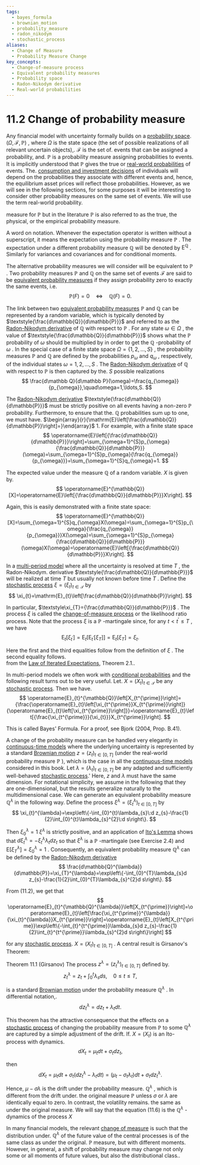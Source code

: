 ```yaml
---
tags:
  - bayes_formula
  - brownian_motion
  - probability_measure
  - radon_nikodym
  - stochastic_process
aliases:
  - Change of Measure
  - Probability Measure Change
key_concepts:
  - Change-of-measure process
  - Equivalent probability measures
  - Probability space
  - Radon-Nikodym derivative
  - Real-world probabilities
---
```


# 11.2 Change of probability measure  

Any financial model with uncertainty formally builds on a [probability space](../Chapter%202%20-%20Uncertainty,%20Information,%20and%20Stochastic%20Processes/Uncertainty%20Information%20and%20Stochastic%20Processes.md). $\left(\Omega,\mathcal{F},\mathbb{P}\right)$ , where $\Omega$ is the state space (the set of possible realizations of all relevant uncertain objects),. $\mathcal{F}$ is the set of. events that can be assigned a probability, and. $\mathbb{P}$ is a probability measure assigning probabilities to events. It is implicitly understood that $\mathbb{P}$ gives the true or [real-world probabilities](.md) of events. The. [consumption and investment decisions](../Chapter%201%20-%20Introduction%20and%20Overview/The%20Organization%20of%20This%20Book.md) of individuals will depend on the probabilities they associate with different events and, hence, the equilibrium asset prices will reflect those probabilities. However, as we will see in the following sections, for some purposes it will be interesting to consider other probability measures on the same set of events. We will use the term real-world probability.  

measure for $\mathbb{P}$ but in the literature $\mathbb{P}$ is also referred to as the true, the physical, or the empirical probability measure.  

A word on notation. Whenever the expectation operator is written without a superscript, it means the expectation using the probability measure $\mathbb{P}$ . The expectation under a different probability measure $\mathbb{Q}$ will be denoted by $\mathrm{E}^{\mathbb{Q}}$ . Similarly for variances and covariances and for conditional moments.  

The alternative probability measures we will consider will be equivalent to $\mathbb{P}$ . Two probability measures $\mathbb{P}$ and $\mathbb{Q}$ on the same set of events $\mathcal{F}$ are said to be [equivalent probability measures](.md) if they assign probability zero to exactly the same events, i.e.  
$$
\mathbb{P}(F)=0\quad\Leftrightarrow\quad\mathbb{Q}(F)=0.
$$  

The link between two [equivalent probability measures](.md) $\mathbb{P}$ and $\mathbb{Q}$ can be represented by a random variable, which is typically denoted by $\textstyle{\frac{d\mathbb{Q}}{d\mathbb{P}}}$ and referred to as the [Radon-Nikodym derivative](../Chapter%204%20-%20State%20Prices/A%20Preview%20of%20Alternative%20Formulations.md) of $\mathbb{Q}$ with respect to $\mathbb{P}$ . For any state $\omega\in\Omega$ , the value of $\textstyle{\frac{d\mathbb{Q}}{d\mathbb{P}}}$ shows what the $\mathbb{P}$ probability of $\omega$ should be multiplied by in order to get the $\mathbb{Q}$ -probability of $\omega$ . In the special case of a finite state space $\Omega=\{1,2,\dots,S\}$ , the probability measures $\mathbb{P}$ and $\mathbb{Q}$ are defined by the probabilities $p_{\omega}$ and $q_{\omega}$ , respectively, of the individual states $\omega=1,2,\ldots,S$ . The [Radon-Nikodym derivative](../Chapter%204%20-%20State%20Prices/A%20Preview%20of%20Alternative%20Formulations.md) of $\mathbb{Q}$ with respect to $\mathbb{P}$ is then captured by the. $S$ possible realizations  
$$
\frac{d\mathbb Q}{d\mathbb P}(\omega)=\frac{q_{\omega}}{p_{\omega}},\quad\omega=1,\ldots,S.
$$  

The [Radon-Nikodym derivative](../Chapter%204%20-%20State%20Prices/A%20Preview%20of%20Alternative%20Formulations.md) $\textstyle{\frac{d\mathbb{Q}}{d\mathbb{P}}}$ must be strictly positive on all events having a non-zero $\mathbb{P}$ probability. Furthermore, to ensure that the. $\mathbb{Q}$ probabilities sum up to one, we must have. $\begin{array}{r}{\mathrm{E}\left[\frac{d\mathbb{Q}}{d\mathbb{P}}\right]=}\end{array}$ 1. For example, with a finite state space  
$$
\operatorname{E}\left[{\frac{d\mathbb{Q}}{d\mathbb{P}}}\right]=\sum_{\omega=1}^{S}p_{\omega}{\frac{d\mathbb{Q}}{d\mathbb{P}}}(\omega)=\sum_{\omega=1}^{S}p_{\omega}{\frac{q_{\omega}}{p_{\omega}}}=\sum_{\omega=1}^{S}q_{\omega}=1.
$$  

The expected value under the measure $\mathbb{Q}$ of a random variable. $X$ is given by.  
$$
\operatorname{E}^{\mathbb{Q}}[X]=\operatorname{E}\left[{\frac{d\mathbb{Q}}{d\mathbb{P}}}X\right].
$$  

Again, this is easily demonstrated with a finite state space:  
$$
\operatorname{E}^{\mathbb{Q}}[X]=\sum_{\omega=1}^{S}q_{\omega}X(\omega)=\sum_{\omega=1}^{S}p_{\omega}{\frac{q_{\omega}}{p_{\omega}}}X(\omega)=\sum_{\omega=1}^{S}p_{\omega}{\frac{d\mathbb{Q}}{d\mathbb{P}}}(\omega)X(\omega)=\operatorname{E}\left[{\frac{d\mathbb{Q}}{d\mathbb{P}}}X\right].
$$  

In a [multi-period model](../Chapter%202%20-%20Uncertainty,%20Information,%20and%20Stochastic%20Processes/Information.md) where all the uncertainty is resolved at time $T$ , the Radon-Nikodym. derivative $\textstyle{\frac{d\mathbb{Q}}{d\mathbb{P}}}$ will be realized at time $T$ but usually not known before time $T$ . Define the [stochastic process](../../../The%20Ornstein-Uhlenbeck%20(OU)%20Process.md) $\xi=(\xi_{t})_{t\in\mathcal{T}}$ by  
$$
\xi_{t}=\mathrm{E}_{t}\left[\frac{d\mathbb{Q}}{d\mathbb{P}}\right].
$$  

In particular, $\textstyle\xi_{T}={\frac{d\mathbb{Q}}{d\mathbb{P}}}$ . The process $\xi$ is called the [change-of-measure process](.md) or the likelihood ratio process. Note that the process $\xi$ is a $\mathbb{P}$ -martingale since, for any $t<t^{\prime}\leq T$ , we have  
$$
\operatorname{E}_{t}\left[\xi_{t^{\prime}}\right]=\operatorname{E}_{t}\left[\operatorname{E}_{t^{\prime}}\left[\xi_{T}\right]\right]=\operatorname{E}_{t}\left[\xi_{T}\right]=\xi_{t}.
$$  

Here the first and the third equalities follow from the definition of $\xi$ . The second equality follows.   
from the [Law of Iterated Expectations](General%20Risk-Adjusted%20Probability%20Measures.md), Theorem 2.1..  

In multi-period models we often work with [conditional probabilities](../../Financial%20Engineering%20and%20Arbitrage%20in%20the%20Financial%20Markets/PART%20I%20RELATIVE%20VALUE%20BUILDING%20BLOCKS/Chapter%207%20-%20Default%20Risk%20and%20Credit%20Derivatives/A%20Deterministic%20Credit%20Migration%20Model.md) and the following result turns out to be very useful. Let. $X=(X_{t})_{t\in\mathcal{T}}$ be any [stochastic process](../../../The%20Ornstein-Uhlenbeck%20(OU)%20Process.md). Then we have.  
$$
\operatorname{E}_{t}^{\mathbb{Q}}\left[X_{t^{\prime}}\right]={\frac{\operatorname{E}_{t}\left[\xi_{t^{\prime}}X_{t^{\prime}}\right]}{\operatorname{E}_{t}\left[\xi_{t^{\prime}}\right]}}=\operatorname{E}_{t}\left[{\frac{\xi_{t^{\prime}}}{\xi_{t}}}X_{t^{\prime}}\right].
$$  

This is called Bayes' Formula. For a proof, see Bjork (2004, Prop. B.41).  

A change of the probability measure can be handled very elegantly in [continuous-time models](../../../Financial%20Engineering/Financial%20Mathematics%20Course.md) where the underlying uncertainty is represented by a standard [Brownian motion](../Chapter%202%20-%20Uncertainty,%20Information,%20and%20Stochastic%20Processes/Continuous-Time%20Stochastic%20Processes.md) $z=(z_{t})_{t\in[0,T]}$ (under the real-world probability measure $\mathbb{P}$ ), which is the case in all the [continuous-time models](../../../Financial%20Engineering/Financial%20Mathematics%20Course.md) considered in this book. Let $\lambda=(\lambda_{t})_{t\in[0,T]}$ be any adapted and sufficiently well-behaved [stochastic process](../../../The%20Ornstein-Uhlenbeck%20(OU)%20Process.md).' Here, $z$ and $\lambda$ must have the same dimension. For notational simplicity, we assume in the following that they are one-dimensional, but the results generalize naturally to the multidimensional case. We can generate an equivalent probability measure $\mathbb{Q}^{\lambda}$ in the following way. Define the process $\xi^{\lambda}=(\xi_{t}^{\lambda})_{t\in[0,T]}$ by  
$$
\xi_{t}^{\lambda}=\exp\left\{-\int_{0}^{t}\lambda_{s}\:d z_{s}-\frac{1}{2}\int_{0}^{t}\lambda_{s}^{2}\:d s\right\}.
$$  

Then $\xi_{0}^{\lambda}=1$ $\xi^{\lambda}$ is strictly positive, and an application of [Ito's Lemma](../../../Financial%20Engineering/Determining%20the%20Stochastic%20Process%20for%20a%20Forward%20Contract%20from%20Ito’s%20Lemma.md) shows that $d\xi_{t}^{\lambda}=-\xi_{t}^{\lambda}\lambda_{t}d z_{t}$ so that $\xi^{\lambda}$ is a $\mathbb{P}$ -martingale (see Exercise 2.4) and $\mathrm{E}[\xi_{T}^{\lambda}]=\xi_{0}^{\lambda}=1$ . Consequently, an equivalent probability measure $\mathbb{Q}^{\lambda}$ can be defined by the [Radon-Nikodym derivative](../Chapter%204%20-%20State%20Prices/A%20Preview%20of%20Alternative%20Formulations.md)  
$$
\frac{d\mathbb{Q}^{\lambda}}{d\mathbb{P}}=\xi_{T}^{\lambda}=\exp\left\{-\int_{0}^{T}\lambda_{s}d z_{s}-\frac{1}{2}\int_{0}^{T}\lambda_{s}^{2}d s\right\}.
$$  

From (11.2), we get that  
$$
\operatorname{E}_{t}^{\mathbb{Q}^{\lambda}}\left[X_{t^{\prime}}\right]=\operatorname{E}_{t}\left[\frac{\xi_{t^{\prime}}^{\lambda}}{\xi_{t}^{\lambda}}X_{t^{\prime}}\right]=\operatorname{E}_{t}\left[X_{t^{\prime}}\exp\left\{-\int_{t}^{t^{\prime}}\lambda_{s}d z_{s}-\frac{1}{2}\int_{t}^{t^{\prime}}\lambda_{s}^{2}d s\right\}\right]
$$  

for any [stochastic process](../../../The%20Ornstein-Uhlenbeck%20(OU)%20Process.md). $X=(X_{t})_{t\in[0,T]}$ . A central result is Girsanov's Theorem:  

Theorem 11.1 (Girsanov) The process $z^{\lambda}=(z_{t}^{\lambda})_{t\in[0,T]}$ defined by.  
$$
z_{t}^{\lambda}=z_{t}+\int_{0}^{t}\lambda_{s}d s,\quad0\leq t\leq T,
$$  

is a standard [Brownian motion](../Chapter%202%20-%20Uncertainty,%20Information,%20and%20Stochastic%20Processes/Continuous-Time%20Stochastic%20Processes.md) under the probability measure $\mathbb{Q}^{\lambda}$ . In differential notation,.  
$$
d z_{t}^{\lambda}=d z_{t}+\lambda_{t}d t.
$$  

This theorem has the attractive consequence that the effects on a [stochastic process](../../../The%20Ornstein-Uhlenbeck%20(OU)%20Process.md) of changing the probability measure from $\mathbb{P}$ to some $\mathbb{Q}^{\lambda}$ are captured by a simple adjustment of the drift. If. $X=\left(X_{t}\right)$ is an Ito-process with dynamics.  
$$
d X_{t}=\mu_{t}d t+\sigma_{t}d z_{t},
$$  

then  
$$
d X_{t}=\mu_{t}d t+\sigma_{t}\left(d z_{t}^{\lambda}-\lambda_{t}d t\right)=\left(\mu_{t}-\sigma_{t}\lambda_{t}\right)d t+\sigma_{t}d z_{t}^{\lambda}.
$$  

Hence, $\mu-\sigma\lambda$ is the drift under the probability measure. $\mathbb{Q}^{\lambda}$ , which is different from the drift under. the original measure $\mathbb{P}$ unless $\sigma$ or $\lambda$ are identically equal to zero. In contrast, the volatility remains. the same as under the original measure. We will say that the equation (11.6) is the $\mathbb{Q}^{\lambda}$ -dynamics of the process $X$  

In many financial models, the relevant [change of measure](.md) is such that the distribution under. $\mathbb{Q}^{\lambda}$ of the future value of the central processes is of the same class as under the original. $\mathbb{P}$ measure, but with different moments. However, in general, a shift of probability measure may change not only some or all moments of future values, but also the distributional class..  